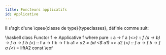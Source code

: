 ```yaml
---
title: Foncteurs applicatifs
id: Applicative
---
```


Il s'agit d'une \qsee{classe de type}{typeclasses}, définie comme suit:

\haskell
class Functor f => Applicative f where
    pure :: a -> f a
    (<*>) :: f (a -> b) -> f a -> f b
    (*>) :: f a -> f b -> f b
    a1 *> a2 = (id <$ a1) <*> a2
    (<*) :: f a -> f b -> f a
    (<*) = liftA2 const
\eof
